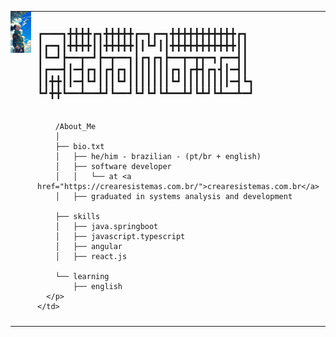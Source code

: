 <table style="width: 100%; border-collapse: collapse;">
  <tr>
    <td style="width: 50%; vertical-align: top; padding: 0;">
      <img src="./shikamaru.jpeg" alt="Zenitsu" style="width: 100%; display: block; border: none;"/>
    </td>
    <td style="width: 50%; vertical-align: top; padding: 10px;">
      <p style="font-family: monospace; font-size: 16px;">
        ┏━━━┓╋╋╋╋┏┓╋╋╋╋╋┏━┓┏━┓╋╋╋╋╋╋╋╋╋╋╋┏┓<br>
        ┃┏━┓┃╋╋╋╋┃┃╋╋╋╋╋┃┃┗┛┃┃╋╋╋╋╋╋╋╋╋╋╋┃┃<br>
        ┃┗━┛┣━━┳━┛┣━┳━━┓┃┏┓┏┓┣━━┳━┳┳━┓┏━━┫┃<br>
        ┃┏━━┫┃━┫┏┓┃┏┫┏┓┃┃┃┃┃┃┃┏┓┃┏╋┫┏┓┫┃━┫┃<br>
        ┃┃╋╋┃┃━┫┗┛┃┃┃┗┛┃┃┃┃┃┃┃┗┛┃┃┃┃┃┃┃┃━┫┗┓<br>
        ┗┛╋╋┗━━┻━━┻┛┗━━┛┗┛┗┛┗┻━━┻┛┗┻┛┗┻━━┻━┛<br><br>
        
        /About_Me
        │
        ├── bio.txt
        │   ├── he/him - brazilian - (pt/br + english)
        │   ├── software developer
        │   │   └── at <a href="https://crearesistemas.com.br/">crearesistemas.com.br</a>
        │   ├── graduated in systems analysis and development
        
        ├── skills
        │   ├── java.springboot
        │   ├── javascript.typescript
        │   ├── angular
        │   ├── react.js
        
        └── learning
            ├── english
      </p>
    </td>
  </tr>
</table>
